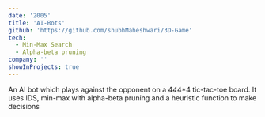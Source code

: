 ```yaml
---
date: '2005'
title: 'AI-Bots'
github: 'https://github.com/shubhMaheshwari/3D-Game'
tech:
  - Min-Max Search
  - Alpha-beta pruning
company: ''
showInProjects: true
---
```


An AI bot which plays against the opponent on a 4*4*4\*4 tic-tac-toe board. It uses IDS, min-max with alpha-beta pruning and a heuristic function to make decisions
